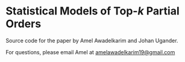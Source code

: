 # Statistical Models of Top-$k$ Partial Orders

Source code for the paper by Amel Awadelkarim and Johan Ugander.

For questions, please email Amel at amelawadelkarim19@gmail.com

